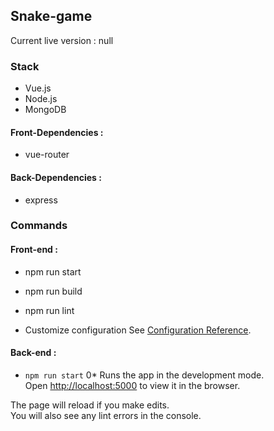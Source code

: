 ## Snake-game

Current live version : null

### Stack

- Vue.js
- Node.js
- MongoDB

#### Front-Dependencies :

- vue-router

#### Back-Dependencies :

- express

### Commands

#### Front-end :

- npm run start

- npm run build

- npm run lint

- Customize configuration
  See [Configuration Reference](https://cli.vuejs.org/config/).

#### Back-end :

- `npm run start`
  0\*
  Runs the app in the development mode.<br />
  Open [http://localhost:5000](http://localhost:5000) to view it in the browser.

The page will reload if you make edits.<br />
You will also see any lint errors in the console.
